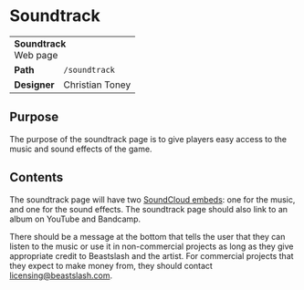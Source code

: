 # Soundtrack
<table>
  <tbody>
    <tr>
      <td colspan="2">
        <b>Soundtrack</b>
        <section>Web page</section>
      </td>
    </tr>
    <tr>
      <td>
        <b>Path</b>
      </td>
      <td>
        <code>/soundtrack</code>
      </td>
    </tr>
    <tr>
      <td>
        <b>Designer</b>
      </td>
      <td>Christian Toney</td>
    </tr>
  </tbody>
<table>

## Purpose
The purpose of the soundtrack page is to give players easy access to the music and sound effects of the game. 

## Contents
The soundtrack page will have two [SoundCloud embeds](https://help.soundcloud.com/hc/en-us/articles/115003568008-Embedding-a-track-or-playlist-): one for the music, and one for the sound effects. The soundtrack page should also link to an album on YouTube and Bandcamp.

There should be a message at the bottom that tells the user that they can listen to the music or use it in non-commercial projects as long as they give appropriate credit to Beastslash and the artist. For commercial projects that they expect to make money from, they should contact licensing@beastslash.com.
